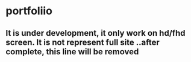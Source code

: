 # portfoliio
## It is under development, it only work on hd/fhd screen. It is not represent full site ..after complete, this line will be removed ##
